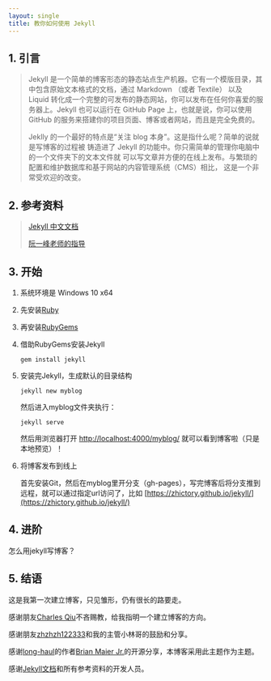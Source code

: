 ```yaml
---
layout: single
title: 教你如何使用 Jekyll
---
```


## 1. 引言

> Jekyll 是一个简单的博客形态的静态站点生产机器。它有一个模版目录，其中包含原始文本格式的文档，通过 Markdown （或者 Textile） 以及 Liquid 转化成一个完整的可发布的静态网站，你可以发布在任何你喜爱的服务器上。Jekyll 也可以运行在 GitHub Page 上，也就是说，你可以使用 GitHub 的服务来搭建你的项目页面、博客或者网站，而且是完全免费的。
>  
> Jeklly 的一个最好的特点是“关注 blog 本身”。这是指什么呢？简单的说就是写博客的过程被 铸造进了 Jekyll 的功能中。你只需简单的管理你电脑中的一个文件夹下的文本文件就 可以写文章并方便的在线上发布。与繁琐的配置和维护数据库和基于网站的内容管理系统（CMS）相比， 这是一个非常受欢迎的改变。

## 2. 参考资料

> [Jekyll 中文文档](http://jekyll.bootcss.com/docs/home/)
>  
> [阮一峰老师的指导](http://www.ruanyifeng.com/blog/2012/08/blogging_with_jekyll.html)

## 3. 开始

1. 系统环境是 Windows 10 x64
2. 先安装[Ruby](http://www.ruby-lang.org/en/downloads/)
3. 再安装[RubyGems](http://rubygems.org/pages/download)
4. 借助RubyGems安装Jekyll

    ```shell
    gem install jekyll
    ```

5. 安装完Jekyll，生成默认的目录结构

    ```shell
    jekyll new myblog
    ```

    然后进入myblog文件夹执行：

    ```shell
    jekyll serve
    ```

    然后用浏览器打开 [http://localhost:4000/myblog/](http://localhost:4000/myblog/) 就可以看到博客啦（只是本地预览）！

6. 将博客发布到线上

    首先安装Git，然后在myblog里开分支（gh-pages），写完博客后将分支推到远程，就可以通过指定url访问了，比如 [https://zhictory.github.io/jekyll/](https://zhictory.github.io/jekyll/)

## 4. 进阶

怎么用jekyll写博客？

## 5. 结语

这是我第一次建立博客，只见雏形，仍有很长的路要走。

感谢朋友[Charles Qiu](https://github.com/QMonkey)不吝赐教，给我指明一个建立博客的方向。

感谢朋友[zhzhzh122333](https://github.com/zhzhzh122333)和我的主管小林哥的鼓励和分享。

感谢[long-haul](https://github.com/brianmaierjr/long-haul)的作者[Brian Maier Jr.](https://github.com/brianmaierjr)的开源分享，本博客采用此主题作为主题。

感谢[Jekyll文档](http://jekyll.bootcss.com/)和所有参考资料的开发人员。
